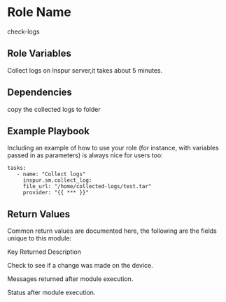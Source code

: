 
Role Name
=========

check-logs



Role Variables
--------------

Collect logs on Inspur server,it takes about 5 minutes.

Dependencies
------------

copy the collected logs to folder 

Example Playbook
----------------

Including an example of how to use your role (for instance, with variables passed in as parameters) is always nice for users too:

    tasks:
       - name: "Collect logs"
         inspur.sm.collect_log:
         file_url: "/home/collected-logs/test.tar"
         provider: "{{ *** }}"


## Return Values

Common return values are documented here, the following are the fields unique to this module:

Key	Returned	Description

Check to see if a change was made on the device.

Messages returned after module execution.

Status after module execution.
